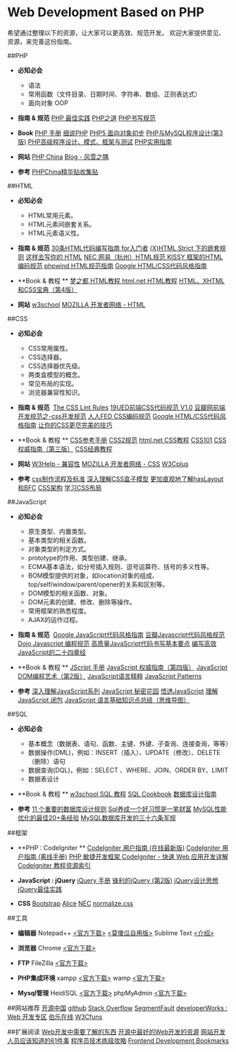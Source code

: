 Web Development Based on PHP
============
希望通过整理以下的资源，让大家可以更高效、规范开发。
欢迎大家提供意见、资源，来完善这份指南。

##PHP
- **必知必会**
  - 语法
  - 常用函数（文件目录、日期时间、字符串、数组、正则表达式）
  - 面向对象 OOP

- **指南 & 规范** 
 [PHP 最佳实践](http://phpbestpractices.justjavac.com/) 
 [PHP之道](http://wulijun.github.io/php-the-right-way/) 
 [PHP书写规范](http://www.cnblogs.com/sink_cup/archive/2011/07/07/php_coding_standard.html) 
 
- **Book**
[PHP 手册](http://www.kuaipan.cn/file/id_119395795866017.htm)
[细说PHP](http://www.kuaipan.cn/file/id_119395795863607.htm)
[PHP5  面向对象初步](http://www.kuaipan.cn/file/id_119395795863777.htm)
[PHP与MySQL程序设计(第3版)](http://www.kuaipan.cn/file/id_119395795863543.htm)
[PHP高级程序设计、模式、框架与测试](http://www.kuaipan.cn/file/id_119395795863538.htm)
[PHP实用指南](http://www.kuaipan.cn/file/id_119395795863391.htm)

- **网站**
[PHP China](http://www.phpchina.com/)
[Blog - 风雪之隅](http://www.laruence.com/)

- **参考**
[PHPChina精华贴收集贴](http://hi.baidu.com/1986stone/item/de982a94a9b8f5dc1a49df6e)

##HTML
- **必知必会**
  - HTML常用元素。 
  - HTML元素间嵌套关系。 
  - HTML元素语义性。

- **指南 & 规范** 
 [30条HTML代码编写指南 for入门者](http://paranimage.com/30-html-guidelines-for-beginners/)
 [(X)HTML Strict 下的嵌套规则](http://www.wufangbo.com/xhtml-strict-nested/)
 [这样去写你的 HTML](http://sofish.de/1688)
 [NEC 网易（杭州）HTML规范 ](http://nec.netease.com/standard/html-structure.html)
[KISSY 框架的HTML 编码规范](http://docs.kissyui.com/docs/html/tutorials/style-guide/html-coding-style.html)
[phpwind HTML规范指南](http://wiki.open.phpwind.com/index.php?title=HTML%E8%A7%84%E8%8C%83%E6%8C%87%E5%8D%97)
[Google HTML/CSS代码风格指南](http://chajn.org/htmlcssguide/htmlcssguide.html)

- **Book & 教程 **
[梦之都 HTML教程 ](http://www.dreamdu.com/xhtml/)
[html.net HTML教程](http://zh.html.net/tutorials/html/)
[HTML、XHTML和CSS宝典（第4版）](http://www.kuaipan.cn/file/id_119395795873610.htm)

- **网站**
[w3school](http://www.w3school.com.cn/)
[MOZILLA 开发者网络 - HTML](https://developer.mozilla.org/zh-CN/docs/Web/HTML)

##CSS
- **必知必会**
  - CSS常用属性。 
  - CSS选择器。 
  - CSS选择器优先级。 
  - 两类盒模型的概念。 
  - 常见布局的实现。
  - 浏览器兼容性知识。

- **指南 & 规范** 
[The CSS Lint Rules](http://csslint.net/about.html)
[19UED前端CSS代码规范 V1.0](http://blog.19ued.com/?p=1507)
[豆瓣网前端开发规范之-css开发规范](http://hackerwit.com/docs/Douban-CSS-Code-Guideline.htm)
[人人FED CSS编码规范](http://fed.renren.com/archives/1212)
[Google HTML/CSS代码风格指南](http://chajn.org/htmlcssguide/htmlcssguide.html)
[让你的CSS更尽完美的技巧](http://www.w3cplus.com/css/tips-to-write-better-css-code)

- **Book & 教程 **
[CSS参考手册](http://www.kuaipan.cn/file/id_119395795863569.htm)
[CSS2规范](http://www.kuaipan.cn/file/id_119395795863178.htm)
[html.net CSS教程](http://zh.html.net/tutorials/css/)
[CSS101](http://www.kuaipan.cn/file/id_119395795863177.htm)
[CSS权威指南（第三版）](http://www.kuaipan.cn/file/id_119395795877874.htm)
[CSS经典教程](http://www.kuaipan.cn/file/id_119395795863184.htm)

- **网站**
[W3Help - 兼容性](http://www.w3help.org/zh-cn/home/compatibility.html)
[MOZILLA 开发者网络 - CSS](https://developer.mozilla.org/zh-CN/docs/CSS)
[W3Cplus](http://www.w3cplus.com/)

- **参考**
[css制作流程及标准](http://www.w3cfuns.com/thread-5594274-1-1.html)
[深入理解CSS盒子模型](http://www.cnblogs.com/hh54188/archive/2010/12/28/1919078.html)
[更加直观地了解hasLayout和BFC](http://w3ctech.com/b/archives/1101)
[CSS架构](http://blog.jobbole.com/31147/)
[学习CSS布局](http://zh.learnlayout.com/)

##JavaScript
- **必知必会** 
  - 原生类型、内置类型。 
  - 基本类型的相关函数。 
  - 对象类型的判定方式。 
  - prototype的作用、类型创建、继承。 
  - ECMA基本语法，如分号插入规则、逗号运算符、括号的多义性等。 
  - BOM模型提供的对象，如location对象的组成、top/self/window/parent/opener的关系和区别等。 
  - DOM模型的相关函数、对象。 
  - DOM元素的创建、修改、删除等操作。 
  - 常用框架的熟悉程度。 
  - AJAX的运作过程。
- **指南 & 规范** 
[Google JavaScript代码风格指南](http://chajn.org/jsguide/javascriptguide.html)
[豆瓣Javascript代码风格规范](http://hackerwit.com/docs/Douban-Javascript-Core-Style-Guideline.htm)
[Dojo Javascript 编程规范](https://code.google.com/p/grace/wiki/DojoStyle)
[高质量JavaScript代码书写基本要点](http://www.zhangxinxu.com/wordpress/?p=1173)
[编写高效JavaScript的二十四章经](http://article.yeeyan.org/view/72286/46746)

- **Book & 教程 **
[JScript 手册](http://www.kuaipan.cn/file/id_119395795863618.htm)
[JavaScript 权威指南（第四版）](http://www.kuaipan.cn/file/id_119395795870592.htm)
[JavaScript DOM编程艺术（第2版）](http://www.kuaipan.cn/file/id_119395795866019.htm)
[JavaScript语言精粹](http://www.kuaipan.cn/file/id_119395795864318.htm)
[JavaScript Patterns](http://www.kuaipan.cn/file/id_119395795878238.htm)

- **参考**
[深入理解JavaScript系列](http://www.cnblogs.com/TomXu/archive/2011/12/15/2288411.html)
[JavaScript 秘密花园](http://bonsaiden.github.io/JavaScript-Garden/zh/)
[悟透JavaScript](http://www.cnblogs.com/leadzen/archive/2008/02/25/1073404.html)
[理解 JavaScript 闭包](http://www.cn-cuckoo.com/2007/08/01/understand-javascript-closures-72.html)
[JavaScript 语言基础知识点总结（思维导图）](http://julying.com/blog/the-features-of-javascript-language-summary-maps/)

##SQL
- **必知必会** 
  - 基本概念（数据表、语句、函数、主键、外键、子查询、连接查询，等等）
  - 数据操作(DML)，例如：INSERT（插入）、UPDATE（修改）、DELETE（删除）语句 
  - 数据查询(DQL)，例如：SELECT 、WHERE、JOIN、ORDER BY、LIMIT
  - 数据表设计

- **Book & 教程 **
[w3school SQL 教程](http://www.w3school.com.cn/sql/index.asp)
[SQL Cookbook](http://www.kuaipan.cn/file/id_119395795864115.htm)
[数据库设计指南](http://www.kuaipan.cn/file/id_119395795863836.htm)

- **参考**
[11 个重要的数据库设计规则](http://www.oschina.net/question/267865_48311)
[Sql养成一个好习惯是一笔财富](http://www.cnblogs.com/MR_ke/archive/2011/05/29/2062085.html)
[MySQL性能优化的最佳20+条经验](http://coolshell.cn/articles/1846.html)
[MySQL数据库开发的三十六条军规](http://www.cnblogs.com/whoknows/articles/2248490.html)

##框架
- **PHP : CodeIgniter **
[CodeIgniter 用户指南 (在线最新版)](http://codeigniter.org.cn/user_guide/toc.html)
[CodeIgniter 用户指南 (离线手册)](http://www.kuaipan.cn/file/id_119395795865661.htm)
[PHP 敏捷开发框架 CodeIgniter - 快速 Web 应用开发详解](http://www.kuaipan.cn/file/id_119395795863474.htm)
[CodeIgniter 教程资源索引](http://codeigniter.org.cn/forums/thread-214-1-1.html)

- **JavaScript :  jQuery**
[jQuery 手册](http://www.kuaipan.cn/file/id_119395795873613.htm)
[锋利的jQuery (第2版)](http://www.kuaipan.cn/file/id_119395795876976.htm)
[jQuery设计思想](http://www.ruanyifeng.com/blog/2011/07/jquery_fundamentals.html)
[jQuery最佳实践](http://www.ruanyifeng.com/blog/2011/08/jquery_best_practices.html)

- **CSS**
[Bootstrap](http://getbootstrap.com/)
[Alice](http://aliceui.org)
[NEC](http://nec.netease.com/)
[normalize.css](http://necolas.github.io/normalize.css/)

##工具
- **编辑器**
Notepad++ [<官方下载>](http://notepad-plus-plus.org/download/v6.4.3.html)  [<莫傻瓜自用版>](http://www.kuaipan.cn/file/id_119395795878530.htm)
Sublime Text  [<介绍>](http://www.iplaysoft.com/sublimetext.html)

- **浏览器**
Chrome [<官方下载>](https://www.google.com/intl/zh-CN/chrome/browser/)

- **FTP**
FileZilla [<官方下载>](https://filezilla-project.org/download.php?type=client)

- **PHP集成环境**
xampp [<官方下载>](http://www.apachefriends.org/en/xampp-windows.html)
wamp  [<官方下载>](http://www.wampserver.com/en/)

- **Mysql管理**
HeidiSQL [<官方下载>](http://www.heidisql.com/download.php)
phpMyAdmin [<官方下载>](http://www.heidisql.com/download.php)

##网站推荐
[开源中国](http://www.oschina.net/)
[github](http://github.com)
[Stack Overflow](http://stackoverflow.com/)
[SegmentFault](http://segmentfault.com/)
[developerWorks : Web 开发专区](http://www.ibm.com/developerworks/cn/web/)
[伯乐在线](http://blog.jobbole.com/)
[W3Cfuns](http://www.w3cfuns.com/)

##扩展阅读
[Web开发中需要了解的东西](http://coolshell.cn/articles/6043.html)
[开源中最好的Web开发的资源](http://coolshell.cn/articles/4795.html)
[网站开发人员应该知道的61件事](http://www.ruanyifeng.com/blog/2010/11/61_things_every_web_developer_should_know.html)
[程序员技术练级攻略](http://coolshell.cn/articles/4990.html)
[Frontend Development Bookmarks](https://github.com/dypsilon/frontend-dev-bookmarks)
